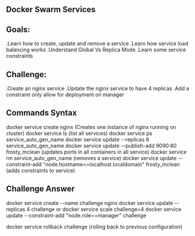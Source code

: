 ## Docker Swarm Services

## Goals:

.Learn how to create, update and remove a service
.Learn how service load balancing works
.Understand Global Vs Replica Mode
.Learn some service constraints

## Challenge:

.Create an nginx service
.Update the nginx service to have 4 replicas
.Add a constraint only allow for deployment on manager

## Commands Syntax

docker service create nginx (Creates one instance of nginx running on cluster)
docker service ls (list all services)
docker service ps service_auto_gen_name
docker service update --replicas 6 service_auto_gen_name
docker service update --publish-add 9090:80 frosty_mclean (updates ports in all containers in all service)
docker service rm service_auto_gen_name (removes a service)
docker service update --constraint-add "node.hostname==localhost.localdomain" frosty_mclean (adds constraints to service)

## Challenge Answer

docker service create --name challenge nginx
docker service update --replicas 4 challenge or docker service scale challenge=4
docker service update --constraint-add "node.role==manager" challenge

docker service rollback challenge (rolling back to previous configuration)
